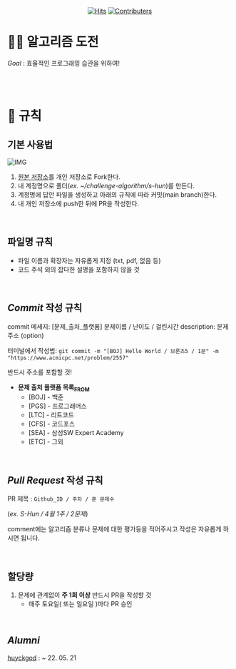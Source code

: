 <div align='center'>

[![Hits](https://hits.seeyoufarm.com/api/count/incr/badge.svg?url=https%3A%2F%2Fgithub.com%2FS-Hun%2Fchallenge-algorithm&count_bg=%23C8433D&title_bg=%23555555&icon=&icon_color=%23E7E7E7&title=hits&edge_flat=false)](https://hits.seeyoufarm.com)
[![Contributers](https://img.shields.io/badge/Contributers-3-blueviolet)](#)

</div>

# **🐱‍🏍 알고리즘 도전**

_Goal_ : 효율적인 프로그래밍 습관을 위하여! 

<br/><br/>

# **📙 규칙**

## **기본 사용법**
![IMG](./.readme/fork_button.png)
1. [원본 저장소](https://github.com/S-Hun/challenge-algorithm)를 개인 저장소로 Fork한다.
2. 내 계정명으로 폴더(_ex. ~/challenge-algorithm/s-hun_)를 만든다. 
3. 계정명에 답안 파일을 생성하고 아래의 규칙에 따라 커밋(main branch)한다.
4. 내 개인 저장소에 push한 뒤에 PR을 작성한다.

<br/>

## **파일명 규칙**
- 파일 이름과 확장자는 자유롭게 지정 (txt, pdf, 없음 등)
- 코드 주석 외의 잡다한 설명을 포함하지 않을 것

<br/>

## **_Commit_ 작성 규칙**
commit 메세지: [문제_출처_플랫폼] 문제이름 / 난이도 / 걸린시간 description: 문제 주소 (option)

터미널에서 작성법: `git commit -m "[BOJ] Hello World / 브론즈5 / 1분" -m "https://www.acmicpc.net/problem/2557"`

반드시 주소를 포함할 것!
- **문제 출처 플랫폼 목록<a href='https://github.com/ellynhan/challenge100-codingtest-study'><sub>FROM</sub></a>**
    * [BOJ] - 백준
    * [PGS] - 프로그래머스
    * [LTC] - 리트코드
    * [CFS] - 코드포스
    * [SEA] - 삼성SW Expert Academy
    * [ETC] - 그외

<br/>

## **_Pull Request_ 작성 규칙**
PR 제목 : `Github_ID / 주차 / 푼 문제수`

(_ex. S-Hun / 4월 1주 / 2문제_)

comment에는 알고리즘 분류나 문제에 대한 평가등을 적어주시고
작성은 자유롭게 하시면 됩니다.

<br/>

## **할당량**
1. 문제에 관계없이 **주 1회 이상** 반드시 PR을 작성할 것
    - 매주 토요일( 또는 일요일 )마다 PR 승인

<br/>

## **_Alumni_**
[huyckgod](https://github.com/huyckgod) : ~ 22. 05. 21

<br/><br/>